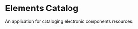 Elements Catalog
=========================

An application for cataloging electronic components resources.